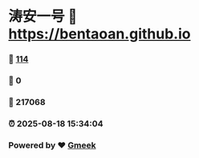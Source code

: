 # 涛安一号 :link: https://bentaoan.github.io 
### :page_facing_up: [114](https://bentaoan.github.io/tag.html) 
### :speech_balloon: 0 
### :hibiscus: 217068 
### :alarm_clock: 2025-08-18 15:34:04 
### Powered by :heart: [Gmeek](https://github.com/Meekdai/Gmeek)
